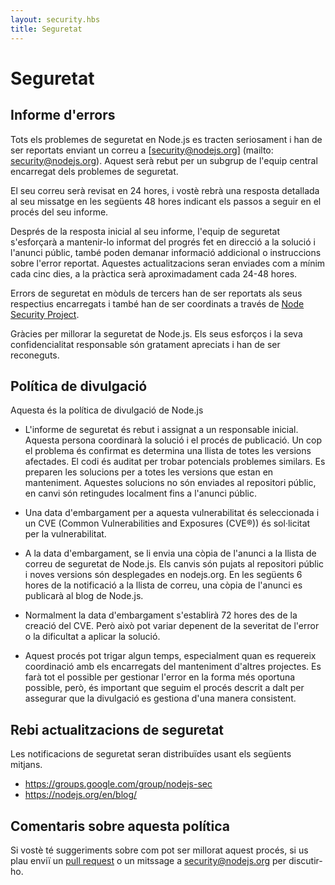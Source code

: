 ```yaml
---
layout: security.hbs
title: Seguretat
---
```


# Seguretat

## Informe d'errors

Tots els problemes de seguretat en Node.js es tracten seriosament i han de ser reportats enviant un correu a [security@nodejs.org]
(mailto: security@nodejs.org).
Aquest serà rebut per un subgrup de l'equip central encarregat dels problemes de seguretat.

El seu correu serà revisat en 24 hores, i vostè rebrà una resposta detallada al seu missatge en les següents 48 hores indicant els passos a seguir en el procés del seu informe.

Després de la resposta inicial al seu informe, l'equip de seguretat s'esforçarà a mantenir-lo informat del progrés fet en
direcció a la solució i l'anunci públic, també poden demanar informació addicional o instruccions sobre l'error reportat.
Aquestes actualitzacions seran enviades com a mínim cada cinc dies, a la pràctica serà aproximadament cada 24-48 hores.

Errors de seguretat en mòduls de tercers han de ser reportats als seus respectius encarregats i també han de ser coordinats
a través de [Node Security Project](https://nodesecurity.io).

Gràcies per millorar la seguretat de Node.js. Els seus esforços i la seva confidencialitat responsable són gratament apreciats
i han de ser reconeguts.

## Política de divulgació

Aquesta és la política de divulgació de Node.js

- L'informe de seguretat és rebut i assignat a un responsable inicial. Aquesta persona coordinarà la solució i el procés
de publicació. Un cop el problema és confirmat es determina una llista de totes les versions afectades. El codi és auditat
per trobar potencials problemes similars. Es preparen les solucions per a totes les versions que estan en manteniment.
Aquestes solucions no són enviades al repositori públic, en canvi són retingudes localment fins a l'anunci públic.

- Una data d'embargament per a aquesta vulnerabilitat és seleccionada i un CVE (Common Vulnerabilities and Exposures (CVE®))
és sol·licitat per la vulnerabilitat.

- A la data d'embargament, se li envia una còpia de l'anunci a la llista de correu de seguretat de Node.js. Els canvis són pujats al repositori públic i noves versions són desplegades en nodejs.org. En les següents 6 hores de la notificació a la llista de correu, una còpia de l'anunci es publicarà al blog de Node.js.

- Normalment la data d'embargament s'establirà 72 hores des de la creació del CVE. Però això pot variar depenent de
la severitat de l'error o la dificultat a aplicar la solució.

- Aquest procés pot trigar algun temps, especialment quan es requereix coordinació amb els encarregats del manteniment d'altres projectes.
Es farà tot el possible per gestionar l'error en la forma més oportuna possible, però, és important que seguim el procés descrit a dalt per assegurar que la divulgació es gestiona d'una manera consistent.

## Rebi actualitzacions de seguretat

Les notificacions de seguretat seran distribuïdes usant els següents mitjans.

- <https://groups.google.com/group/nodejs-sec>
- <https://nodejs.org/en/blog/>

## Comentaris sobre aquesta política

Si vostè té suggeriments sobre com pot ser millorat aquest procés, si us plau enviï un [pull request](https://github.com/nodejs/nodejs.org)
o un mitssage a [security@nodejs.org](mailto:security@nodejs.org) per discutir-ho.
